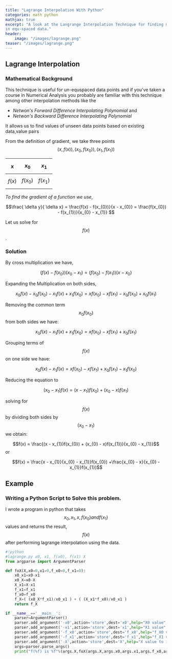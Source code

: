 ```yaml
---
title: "Lagrange Interpolation With Python"
categories: math python
mathjax: true
excerpt: "A look at the Langrange Interpolation Technique for finding missing values
in equ-spaced data."
header:
    image: "/images/lagrange.png"
teaser: "/images/lagrange.png"
---
```


## Lagrange Interpolation
### Mathematical Background
This technique is useful for un-equspaced data points and if you've taken a
course in Numerical Analysis you probably are familiar with this technique among
other interpolation methods like the
- *Netwon's Forward Difference Interpolating Polynomial*  and
- *Netwon's Backward Difference Interpolating Polynomial*

It allows us to find values of unseen data points based on existing data,value pairs

From the definition of gradient, we take three points $$(x,f(x)), (x_{0},f(x_{0})) ,  (x_{1},f(x_{1}))$$


| x        | $$x_{0}$$    | $$x_{1}$$    |
|:--------:|:------------:|:------------:|
| $$f(x)$$ | $$f(x_{0})$$ | $$f(x_{1})$$ |


*To find the gradient of a function we use*,

$$\frac{ \delta y}{ \delta x} = \frac{f(x) - f(x_{0})}{x - x_{0}} = \frac{f(x_{0}) - f(x_{1})}{x_{0} - x_{1}} $$

Let us solve for $$f(x)$$.

### Solution
By cross multiplication we have,

$$ (f(x) - f(x_{0}))(x_{0} - x_{1}) = (f(x_{0}) - f(x_{1}))(x - x_{0})$$

Expanding the Multiplication on both sides,

$$x_{0}f(x) - x_{0}f(x_{0}) - x_{1}f(x) + x_{1}f(x_{0})  = xf(x_{0}) - xf(x_{1}) - x_{0}f(x_{0}) + x_{0}f(x_{1})$$

Removing the common term $$x_{0}f(x_{0})$$ from both sides we have:

$$x_{0}f(x) - x_{1}f(x) + x_{1}f(x_{0})  = xf(x_{0}) - xf(x_{1}) + x_{0}f(x_{1})$$

Grouping terms of $$f(x)$$ on one side we have:

$$x_{0}f(x) - x_{1}f(x)  = xf(x_{0}) - xf(x_{1}) + x_{0}f(x_{1}) - x_{1}f(x_{0})$$

Reducing the equation to

$$(x_{0} - x_{1})f(x) =  (x - x_{1})f(x_{0}) + (x_{0} - x)f(x_{1})$$

solving for $$f(x)$$ by dividing both sides by $$(x_{0} - x_{1})$$ we obtain:

$$f(x) =  \frac{(x - x_{1})f(x_{0}) + (x_{0} - x)f(x_{1})}{x_{0} - x_{1}}$$ or

$$f(x) =  \frac{x - x_{1}}{x_{0} - x_{1}}f(x_{0}) +\frac{x_{0} - x}{x_{0} - x_{1}}f(x_{1})$$

## Example

### Writing a Python Script to Solve this problem.

I wrote a program in python that takes $$x_{0},x_{1},x,f(x_{0}) and f(x_{1})$$ values and returns the result, $$f(x)$$
after performing lagrange interpolation using the data.

```python
#!python
#lagrange.py x0, x1, f(x0), f(x1) X
from argparse import ArgumentParser

def foX(X,x0=0,x1=0,f_x0=0,f_x1=0):
    x0_x1=x0-x1
    x0_X=x0-X
    X_x1=X-x1
    f_x1=f_x1
    f_x0=f_x0
    f_X=( (x0_X*f_x1)/x0_x1 ) + ( (X_x1*f_x0)/x0_x1 )
    return f_X

if __name__=='__main__':
    parser=ArgumentParser()
    parser.add_argument('-x0',action='store',dest='x0',help="X0 value",type=float)
    parser.add_argument('-x1',action='store',dest='x1',help="X1 value",type=float)
    parser.add_argument('-f_x0',action='store',dest='f_x0',help="f_X0 value",type=float)
    parser.add_argument('-f_x1',action='store',dest='f_x1',help="f_X1 value",type=float)
    parser.add_argument('-X',action='store',dest='X',help="X value to interpolate",type=float)
    args=parser.parse_args()
    print("f(%f) is %f"%(args.X,foX(args.X,args.x0,args.x1,args.f_x0,args.f_x1)))
```
